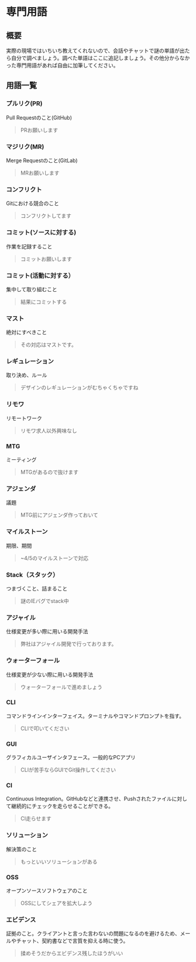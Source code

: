 # 専門用語

## 概要

実際の現場ではいちいち教えてくれないので、会話やチャットで謎の単語が出たら自分で調べましょう。調べた単語はここに追記しましょう。その他分からなかった専門用語があれば自由に加筆してください。

## 用語一覧

### プルリク\(PR\)

Pull Requestのこと\(GitHub\) 

> PRお願いします

### マジリク\(MR\)

Merge Requestのこと\(GitLab\) 

> MRお願いします

### コンフリクト

Gitにおける競合のこと

> コンフリクトしてます

### コミット\(ソースに対する\)

作業を記録すること

> コミットお願いします

### コミット\(活動に対する）

集中して取り組むこと

> 結果にコミットする

### マスト

絶対にすべきこと

> その対応はマストです。

### レギュレーション

取り決め、ルール

> デザインのレギュレーションがむちゃくちゃですね

### リモワ

リモートワーク

> リモワ求人以外興味なし

### MTG

ミーティング

> MTGがあるので抜けます

### アジェンダ

議題

> MTG前にアジェンダ作っておいて

### マイルストーン

期限、期間

> ~4/5のマイルストーンで対応

### Stack（スタック）

つまづくこと、詰まること

> 謎のIEバグでstack中

### アジャイル

仕様変更が多い際に用いる開発手法

> 弊社はアジャイル開発で行っております。

### ウォーターフォール

仕様変更が少ない際に用いる開発手法

> ウォーターフォールで進めましょう

### CLI

コマンドラインインターフェイス。ターミナルやコマンドプロンプトを指す。

> CLIで叩いてください

### GUI

グラフィカルユーザインタフェース。一般的なPCアプリ

> CLIが苦手ならGUIでGit操作してください

### CI

Continuous Integration。GitHubなどと連携させ、Pushされたファイルに対して継続的にチェックを走らせることができる。

> CI走らせます

### ソリューション

解決策のこと

> もっといいソリューションがある

### OSS

オープンソースソフトウェアのこと

> OSSにしてシェアを拡大しよう

### エビデンス

証拠のこと。クライアントと言った言わないの問題になるのを避けるため、メールやチャット、契約書などで言質を抑える時に使う。

> 揉めそうだからエビデンス残したほうがいい

